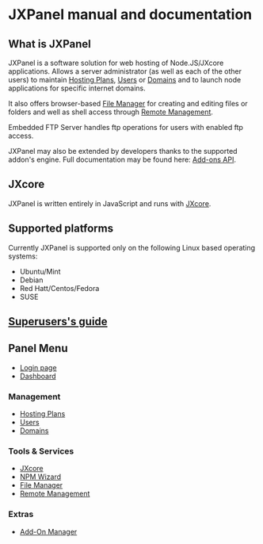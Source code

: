 
# JXPanel manual and documentation

## What is JXPanel

JXPanel is a software solution for web hosting of Node.JS/JXcore applications.
Allows a server administrator (as well as each of the other users) to maintain [Hosting Plans](docs/hostingp.markdown), [Users](users.markdown) or [Domains](domains.markdown)
and to launch node applications for specific internet domains.

It also offers browser-based [File Manager](docs/filem.markdown) for creating and editing files or folders and well as shell access through [Remote Management](remotem.markdown).

Embedded FTP Server handles ftp operations for users with enabled ftp access.

JXPanel may also be extended by developers thanks to the supported addon's engine.
Full documentation may be found here: [Add-ons API](docs/addons_api.markdown).

## JXcore

JXPanel is written entirely in JavaScript and runs with [JXcore](http://www.jxcore.com).

## Supported platforms

Currently JXPanel is supported only on the following Linux based operating systems:

* Ubuntu/Mint
* Debian
* Red Hatt/Centos/Fedora
* SUSE


## [Superusers's guide](docs/admin_index.markdown)


## Panel Menu
* [Login page](docs/loginpage.markdown)
* [Dashboard](docs/dashboard.markdown)

### Management
* [Hosting Plans](docs/hostingp.markdown)
* [Users](docs/users.markdown)
* [Domains](docs/domains.markdown)

### Tools & Services
* [JXcore](docs/jxcore_index.markdown)
* [NPM Wizard](docs/npmw.markdown)
* [File Manager](docs/filem.markdown)
* [Remote Management](docs/remotem.markdown)

### Extras
* [Add-On Manager](docs/addonm.markdown)


